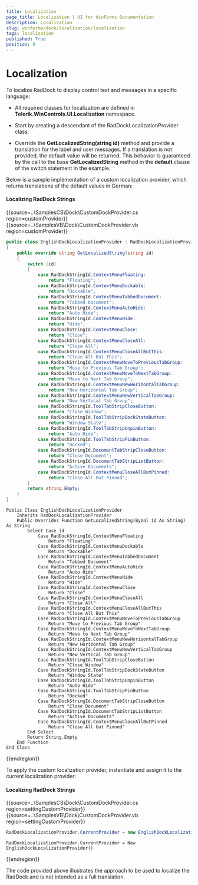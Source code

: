 ```yaml
---
title: Localization
page_title: Localization | UI for WinForms Documentation
description: Localization
slug: winforms/dock/localization/localization
tags: localization
published: True
position: 0
---
```


# Localization
 
To localize RadDock to display control text and messages in a specific language:

* All required classes for localization are defined in __Telerik.WinControls.UI.Localization__ namespace. 

* Start by creating a descendant of the RadDockLocalizationProvider class.    

* Override the __GetLocalizedString(string id)__ method and provide a translation for the label and user messages. If a translation is not provided, the default value will be returned. This behavior is guaranteed by the call to the base __GetLocalizedString__ method in the __default__ clause of the switch statement in the example. 

Below is a sample implementation of a custom localization provider, which returns translations of the default values in German:

#### Localizing RadDock Strings 

{{source=..\SamplesCS\Dock\CustomDockProvider.cs region=customProvider}} 
{{source=..\SamplesVB\Dock\CustomDockProvider.vb region=customProvider}} 

````C#
public class EnglishDockLocalizationProvider : RadDockLocalizationProvider
{
    public override string GetLocalizedString(string id)
    {
        switch (id)
        {
            case RadDockStringId.ContextMenuFloating:
                return "Floating";
            case RadDockStringId.ContextMenuDockable:
                return "Dockable";
            case RadDockStringId.ContextMenuTabbedDocument:
                return "Tabbed Document";
            case RadDockStringId.ContextMenuAutoHide:
                return "Auto Hide";
            case RadDockStringId.ContextMenuHide:
                return "Hide";
            case RadDockStringId.ContextMenuClose:
                return "Close";
            case RadDockStringId.ContextMenuCloseAll:
                return "Close All";
            case RadDockStringId.ContextMenuCloseAllButThis:
                return "Close All But This";
            case RadDockStringId.ContextMenuMoveToPreviousTabGroup:
                return "Move to Previous Tab Group";
            case RadDockStringId.ContextMenuMoveToNextTabGroup:
                return "Move to Next Tab Group";
            case RadDockStringId.ContextMenuNewHorizontalTabGroup:
                return "New Horizontal Tab Group";
            case RadDockStringId.ContextMenuNewVerticalTabGroup:
                return "New Vertical Tab Group";
            case RadDockStringId.ToolTabStripCloseButton:
                return "Close Window";
            case RadDockStringId.ToolTabStripDockStateButton:
                return "Window State";
            case RadDockStringId.ToolTabStripUnpinButton:
                return "Auto Hide";
            case RadDockStringId.ToolTabStripPinButton:
                return "Docked";
            case RadDockStringId.DocumentTabStripCloseButton:
                return "Close Document";
            case RadDockStringId.DocumentTabStripListButton:
                return "Active Documents";
            case RadDockStringId.ContextMenuCloseAllButPinned:
                return "Close All but Pinned";
        }
        return string.Empty;
    }
}

````
````VB.NET
Public Class EnglishDockLocalizationProvider
    Inherits RadDockLocalizationProvider
    Public Overrides Function GetLocalizedString(ByVal id As String) As String
        Select Case id
            Case RadDockStringId.ContextMenuFloating
                Return "Floating"
            Case RadDockStringId.ContextMenuDockable
                Return "Dockable"
            Case RadDockStringId.ContextMenuTabbedDocument
                Return "Tabbed Document"
            Case RadDockStringId.ContextMenuAutoHide
                Return "Auto Hide"
            Case RadDockStringId.ContextMenuHide
                Return "Hide"
            Case RadDockStringId.ContextMenuClose
                Return "Close"
            Case RadDockStringId.ContextMenuCloseAll
                Return "Close All"
            Case RadDockStringId.ContextMenuCloseAllButThis
                Return "Close All But This"
            Case RadDockStringId.ContextMenuMoveToPreviousTabGroup
                Return "Move to Previous Tab Group"
            Case RadDockStringId.ContextMenuMoveToNextTabGroup
                Return "Move to Next Tab Group"
            Case RadDockStringId.ContextMenuNewHorizontalTabGroup
                Return "New Horizontal Tab Group"
            Case RadDockStringId.ContextMenuNewVerticalTabGroup
                Return "New Vertical Tab Group"
            Case RadDockStringId.ToolTabStripCloseButton
                Return "Close Window"
            Case RadDockStringId.ToolTabStripDockStateButton
                Return "Window State"
            Case RadDockStringId.ToolTabStripUnpinButton
                Return "Auto Hide"
            Case RadDockStringId.ToolTabStripPinButton
                Return "Docked"
            Case RadDockStringId.DocumentTabStripCloseButton
                Return "Close Document"
            Case RadDockStringId.DocumentTabStripListButton
                Return "Active Documents"
            Case RadDockStringId.ContextMenuCloseAllButPinned
                Return "Close All but Pinned"
        End Select
        Return String.Empty
    End Function
End Class

````

{{endregion}} 
 

To apply the custom localization provider, instantiate and assign it to the current localization provider:

#### Localizing RadDock Strings 

{{source=..\SamplesCS\Dock\CustomDockProvider.cs region=settingCustomProvider}} 
{{source=..\SamplesVB\Dock\CustomDockProvider.vb region=settingCustomProvider}} 

````C#
RadDockLocalizationProvider.CurrentProvider = new EnglishDockLocalizationProvider();

````
````VB.NET
RadDockLocalizationProvider.CurrentProvider = New EnglishDockLocalizationProvider()

````

{{endregion}} 

 
The code provided above illustrates the approach to be used to localize the RadDock and is not intended as a full translation.
